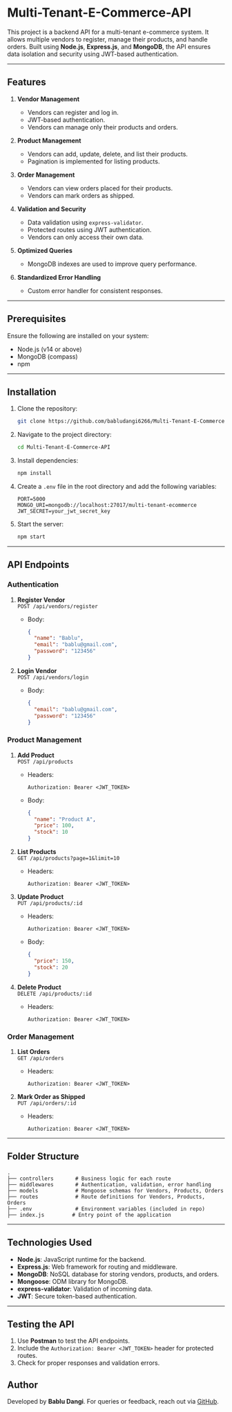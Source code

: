 # Multi-Tenant-E-Commerce-API
This project is a backend API for a multi-tenant e-commerce system. It allows multiple vendors to register, manage their products, and handle orders. Built using **Node.js**, **Express.js**, and **MongoDB**, the API ensures data isolation and security using JWT-based authentication.

---

## Features

1. **Vendor Management**
   - Vendors can register and log in.
   - JWT-based authentication.
   - Vendors can manage only their products and orders.

2. **Product Management**
   - Vendors can add, update, delete, and list their products.
   - Pagination is implemented for listing products.

3. **Order Management**
   - Vendors can view orders placed for their products.
   - Vendors can mark orders as shipped.

4. **Validation and Security**
   - Data validation using `express-validator`.
   - Protected routes using JWT authentication.
   - Vendors can only access their own data.

5. **Optimized Queries**
   - MongoDB indexes are used to improve query performance.

6. **Standardized Error Handling**
   - Custom error handler for consistent responses.

---

## Prerequisites

Ensure the following are installed on your system:

- Node.js (v14 or above)
- MongoDB (compass)
- npm 

---

## Installation

1. Clone the repository:
   ```bash
   git clone https://github.com/babludangi6266/Multi-Tenant-E-Commerce-API.git
   ```

2. Navigate to the project directory:
   ```bash
   cd Multi-Tenant-E-Commerce-API
   ```

3. Install dependencies:
   ```bash
   npm install
   ```

4. Create a `.env` file in the root directory and add the following variables:
   ```env
   PORT=5000
   MONGO_URI=mongodb://localhost:27017/multi-tenant-ecommerce
   JWT_SECRET=your_jwt_secret_key
   ```

5. Start the server:
   ```bash
   npm start
   ```

---

## API Endpoints

### Authentication

1. **Register Vendor**  
   `POST /api/vendors/register`
   - Body:
     ```json
     {
       "name": "Bablu",
       "email": "bablu@gmail.com",
       "password": "123456"
     }
     ```

2. **Login Vendor**  
   `POST /api/vendors/login`
   - Body:
     ```json
     {
       "email": "bablu@gmail.com",
       "password": "123456"
     }
     ```

### Product Management

1. **Add Product**  
   `POST /api/products`
   - Headers:
     ```
     Authorization: Bearer <JWT_TOKEN>
     ```
   - Body:
     ```json
     {
       "name": "Product A",
       "price": 100,
       "stock": 10
     }
     ```

2. **List Products**  
   `GET /api/products?page=1&limit=10`
   - Headers:
     ```
     Authorization: Bearer <JWT_TOKEN>
     ```

3. **Update Product**  
   `PUT /api/products/:id`
   - Headers:
     ```
     Authorization: Bearer <JWT_TOKEN>
     ```
   - Body:
     ```json
     {
       "price": 150,
       "stock": 20
     }
     ```

4. **Delete Product**  
   `DELETE /api/products/:id`
   - Headers:
     ```
     Authorization: Bearer <JWT_TOKEN>
     ```

### Order Management

1. **List Orders**  
   `GET /api/orders`
   - Headers:
     ```
     Authorization: Bearer <JWT_TOKEN>
     ```

2. **Mark Order as Shipped**  
   `PUT /api/orders/:id`
   - Headers:
     ```
     Authorization: Bearer <JWT_TOKEN>
     ```

---

## Folder Structure

```
.
├── controllers       # Business logic for each route
├── middlewares       # Authentication, validation, error handling
├── models            # Mongoose schemas for Vendors, Products, Orders
├── routes            # Route definitions for Vendors, Products, Orders
├── .env              # Environment variables (included in repo)
├── index.js         # Entry point of the application
```

---

## Technologies Used

- **Node.js**: JavaScript runtime for the backend.
- **Express.js**: Web framework for routing and middleware.
- **MongoDB**: NoSQL database for storing vendors, products, and orders.
- **Mongoose**: ODM library for MongoDB.
- **express-validator**: Validation of incoming data.
- **JWT**: Secure token-based authentication.

---

## Testing the API

1. Use **Postman** to test the API endpoints.
2. Include the `Authorization: Bearer <JWT_TOKEN>` header for protected routes.
3. Check for proper responses and validation errors.

## Author

Developed by **Bablu Dangi**. For queries or feedback, reach out via [GitHub](https://github.com/babludangi6266).

